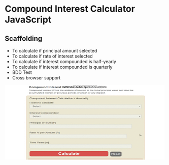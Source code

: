 # Compound Interest Calculator JavaScript

## Scaffolding

* To calculate if principal amount selected
* To calculate if rate of interest selected
* To calculate if interest compounded is half-yearly 
* To calculate if interest compounded is quarterly 
* BDD Test
* Cross browser support


![](resources/ci_calc.gif)
